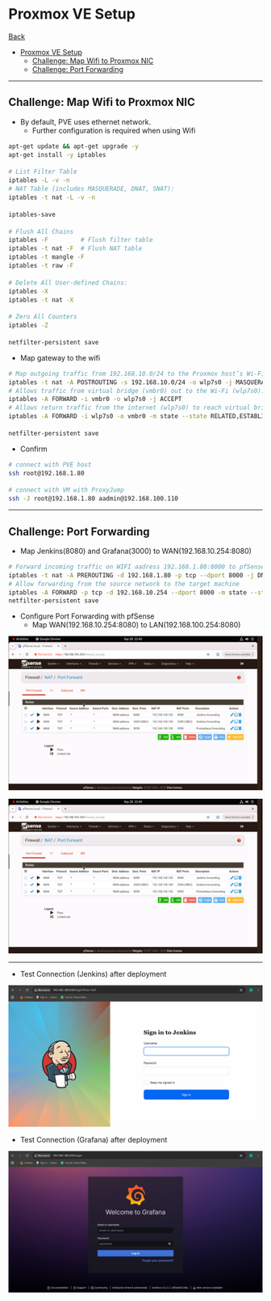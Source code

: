 # Proxmox VE Setup

[Back](../../README.md)

- [Proxmox VE Setup](#proxmox-ve-setup)
  - [Challenge: Map Wifi to Proxmox NIC](#challenge-map-wifi-to-proxmox-nic)
  - [Challenge: Port Forwarding](#challenge-port-forwarding)

---

## Challenge: Map Wifi to Proxmox NIC

- By default, PVE uses ethernet network.
  - Further configuration is required when using Wifi

```sh
apt-get update && apt-get upgrade -y
apt-get install -y iptables

# List Filter Table
iptables -L -v -n
# NAT Table (includes MASQUERADE, DNAT, SNAT):
iptables -t nat -L -v -n

iptables-save

# Flush All Chains
iptables -F         # Flush filter table
iptables -t nat -F  # Flush NAT table
iptables -t mangle -F
iptables -t raw -F

# Delete All User-defined Chains:
iptables -X
iptables -t nat -X

# Zero All Counters
iptables -Z

netfilter-persistent save
```

- Map gateway to the wifi

```sh
# Map outgoing traffic from 192.168.10.0/24 to the Proxmox host’s Wi-Fi interface (wlp7s0).
iptables -t nat -A POSTROUTING -s 192.168.10.0/24 -o wlp7s0 -j MASQUERADE
# Allows traffic from virtual bridge (vmbr0) out to the Wi-Fi (wlp7s0).
iptables -A FORWARD -i vmbr0 -o wlp7s0 -j ACCEPT
# Allows return traffic from the internet (wlp7s0) to reach virtual bridge (vmbr0)
iptables -A FORWARD -i wlp7s0 -o vmbr0 -m state --state RELATED,ESTABLISHED -j ACCEPT

netfilter-persistent save
```

- Confirm

```sh
# connect with PVE host
ssh root@192.168.1.80

# connect with VM with ProxyJump
ssh -J root@192.168.1.80 aadmin@192.168.100.110
```

---

## Challenge: Port Forwarding

- Map Jenkins(8080) and Grafana(3000) to WAN(192.168.10.254:8080)

```sh
# Forward incoming traffic on WIFI aadress 192.168.1.80:8000 to pfSense WAN addresss 192.168.10.100:8000
iptables -t nat -A PREROUTING -d 192.168.1.80 -p tcp --dport 8000 -j DNAT --to-destination 192.168.10.254:8000
# Allow forwarding from the source network to the target machine
iptables -A FORWARD -p tcp -d 192.168.10.254 --dport 8000 -m state --state NEW,ESTABLISHED,RELATED -j ACCEPT
netfilter-persistent save
```

- Configure Port Forwarding with pfSense
  - Map WAN(192.168.10.254:8080) to LAN(192.168.100.254:8080)

![pic](./pic/pfsense_port_forwarding01.png)

![pic](./pic/pfsense_port_forwarding01.png)

---

- Test Connection (Jenkins) after deployment

![pic](./pic/jenkins.png)

- Test Connection (Grafana) after deployment

![pic](./pic/grafana.png)
